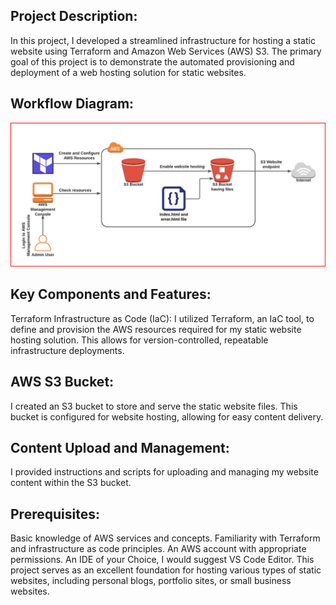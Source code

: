 
## Project Description:
In this project, I developed a streamlined infrastructure for hosting a static website using Terraform and Amazon Web Services (AWS) S3. The primary goal of this project is to demonstrate the automated provisioning and deployment of a web hosting solution for static websites.

## Workflow Diagram:

![Workflow Diagram](/WorkflowDiagram.png)

## Key Components and Features:
Terraform Infrastructure as Code (IaC):
I utilized Terraform, an IaC tool, to define and provision the AWS resources required for my static website hosting solution. This allows for version-controlled, repeatable infrastructure deployments.

## AWS S3 Bucket:
I created an S3 bucket to store and serve the static website files. This bucket is configured for website hosting, allowing for easy content delivery.

## Content Upload and Management:
I provided instructions and scripts for uploading and managing my website content within the S3 bucket.

## Prerequisites:
Basic knowledge of AWS services and concepts.
Familiarity with Terraform and infrastructure as code principles.
An AWS account with appropriate permissions.
An IDE of your Choice, I would suggest VS Code Editor.
This project serves as an excellent foundation for hosting various types of static websites, including personal blogs, portfolio sites, or small business websites.
